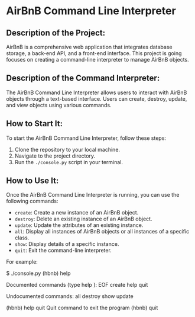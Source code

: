 # AirBnB Command Line Interpreter

## Description of the Project:
AirBnB is a comprehensive web application that integrates database storage,
a back-end API,
and a front-end interface.
This project is going  focuses on creating a command-line interpreter to manage AirBnB objects.

## Description of the Command Interpreter:
The AirBnB Command Line Interpreter allows users to interact with AirBnB objects through a text-based interface.
 Users can create, destroy, update, and view objects using various commands.

## How to Start It:
To start the AirBnB Command Line Interpreter, follow these steps:
1. Clone the repository to your local machine.
2. Navigate to the project directory.
3. Run the `./console.py` script in your terminal.

## How to Use It:
Once the AirBnB Command Line Interpreter is running, you can use the following commands:
- `create`: Create a new instance of an AirBnB object.
- `destroy`: Delete an existing instance of an AirBnB object.
- `update`: Update the attributes of an existing instance.
- `all`: Display all instances of AirBnB objects or all instances of a specific class.
- `show`: Display details of a specific instance.
- `quit`: Exit the command-line interpreter.

For example:

$ ./console.py
(hbnb) help

Documented commands (type help <topic>):
EOF create help quit

Undocumented commands:
all destroy show update

(hbnb) help quit
Quit command to exit the program
(hbnb) quit

